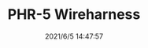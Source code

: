 ﻿---
layout: post 
title: PHR-5 Wireharness
tags: 
categories: wire-harness
overview: 
series: PH
part_number: 0554-1
thumb_img: 
small_img: static/202106/554-20210605.jpg
date: 2021/6/5 14:47:57
---



